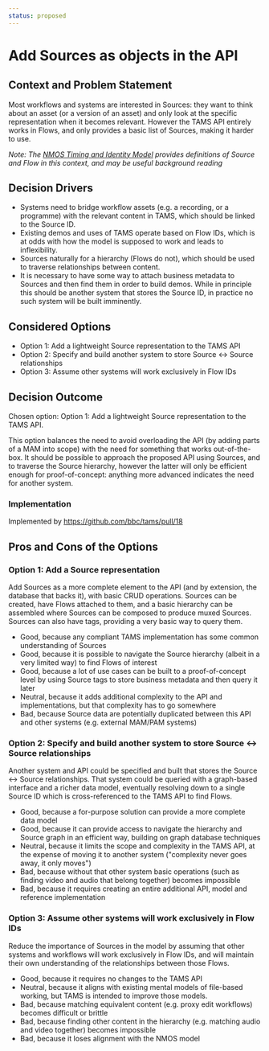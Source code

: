 ```yaml
---
status: proposed
---
```

# Add Sources as objects in the API

## Context and Problem Statement

Most workflows and systems are interested in Sources: they want to think about an asset (or a version of an asset) and only look at the specific representation when it becomes relevant.
However the TAMS API entirely works in Flows, and only provides a basic list of Sources, making it harder to use.

_Note: The [NMOS Timing and Identity Model](https://specs.amwa.tv/ms-04/releases/v1.0.0/docs/2.1._Summary_and_Definitions.html) provides definitions of Source and Flow in this context, and may be useful background reading_

## Decision Drivers

* Systems need to bridge workflow assets (e.g. a recording, or a programme) with the relevant content in TAMS, which should be linked to the Source ID.
* Existing demos and uses of TAMS operate based on Flow IDs, which is at odds with how the model is supposed to work and leads to inflexibility.
* Sources naturally for a hierarchy (Flows do not), which should be used to traverse relationships between content.
* It is necessary to have some way to attach business metadata to Sources and then find them in order to build demos.
  While in principle this should be another system that stores the Source ID, in practice no such system will be built imminently.

## Considered Options

* Option 1: Add a lightweight Source representation to the TAMS API
* Option 2: Specify and build another system to store Source <-> Source relationships
* Option 3: Assume other systems will work exclusively in Flow IDs

## Decision Outcome

Chosen option: Option 1: Add a lightweight Source representation to the TAMS API.

This option balances the need to avoid overloading the API (by adding parts of a MAM into scope) with the need for something that works out-of-the-box.
It should be possible to approach the proposed API using Sources, and to traverse the Source hierarchy, however the latter will only be efficient enough for proof-of-concept: anything more advanced indicates the need for another system.

### Implementation

Implemented by <https://github.com/bbc/tams/pull/18>

## Pros and Cons of the Options

### Option 1: Add a Source representation

Add Sources as a more complete element to the API (and by extension, the database that backs it), with basic CRUD operations.
Sources can be created, have Flows attached to them, and a basic hierarchy can be assembled where Sources can be composed to produce muxed Sources.
Sources can also have tags, providing a very basic way to query them.

* Good, because any compliant TAMS implementation has some common understanding of Sources
* Good, because it is possible to navigate the Source hierarchy (albeit in a very limited way) to find Flows of interest
* Good, because a lot of use cases can be built to a proof-of-concept level by using Source tags to store business metadata and then query it later
* Neutral, because it adds additional complexity to the API and implementations, but that complexity has to go somewhere
* Bad, because Source data are potentially duplicated between this API and other systems (e.g. external MAM/PAM systems)

### Option 2: Specify and build another system to store Source <-> Source relationships

Another system and API could be specified and built that stores the Source <-> Source relationships.
That system could be queried with a graph-based interface and a richer data model, eventually resolving down to a single Source ID which is cross-referenced to the TAMS API to find Flows.

* Good, because a for-purpose solution can provide a more complete data model
* Good, because it can provide access to navigate the hierarchy and Source graph in an efficient way, building on graph database techniques
* Neutral, because it limits the scope and complexity in the TAMS API, at the expense of moving it to another system ("complexity never goes away, it only moves")
* Bad, because without that other system basic operations (such as finding video and audio that belong together) becomes impossible
* Bad, because it requires creating an entire additional API, model and reference implementation

### Option 3: Assume other systems will work exclusively in Flow IDs

Reduce the importance of Sources in the model by assuming that other systems and workflows will work exclusively in Flow IDs, and will maintain their own understanding of the relationships between those Flows.

* Good, because it requires no changes to the TAMS API
* Neutral, because it aligns with existing mental models of file-based working, but TAMS is intended to improve those models.
* Bad, because matching equivalent content (e.g. proxy edit workflows) becomes difficult or brittle
* Bad, because finding other content in the hierarchy (e.g. matching audio and video together) becomes impossible
* Bad, because it loses alignment with the NMOS model
